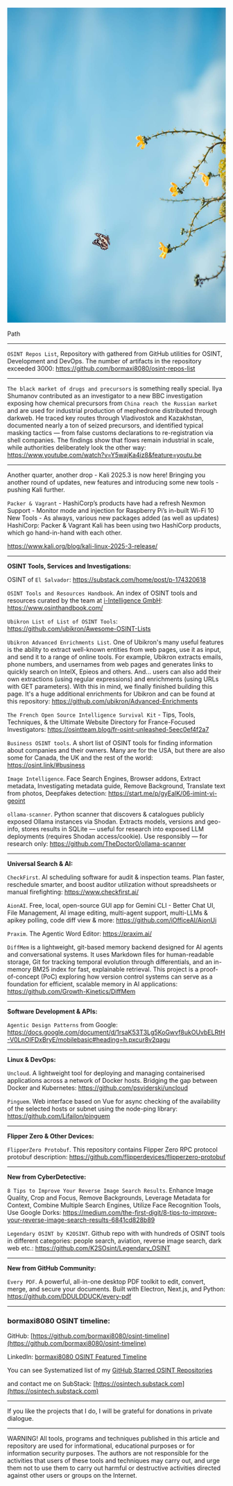 ![alt text](img/130.jpg)

Path

----

```OSINT Repos List```, Repository with gathered from GitHub utilities for OSINT, Development and DevOps. The number of artifacts in the repository exceeded 3000: https://github.com/bormaxi8080/osint-repos-list

----

```The black market of drugs and precursors``` is something really special. Ilya Shumanov contributed as an investigator to a new BBC investigation exposing how chemical precursors from ```China reach the Russian market``` and are used for industrial production of mephedrone distributed through darkweb. He traced key routes through Vladivostok and Kazakhstan, documented nearly a ton of seized precursors, and identified typical masking tactics — from false customs declarations to re-registration via shell companies. The findings show that flows remain industrial in scale, while authorities deliberately look the other way: https://www.youtube.com/watch?v=Y5wajKa4iz8&feature=youtu.be

----

Another quarter, another drop - Kali 2025.3 is now here! Bringing you another round of updates, new features and introducing some new tools - pushing Kali further.
  
```Packer & Vagrant``` - HashiCorp’s products have had a refresh Nexmon Support - Monitor mode and injection for Raspberry Pi’s in-built Wi-Fi 10 New Tools - As always, various new packages added (as well as updates) HashiCorp: Packer & Vagrant Kali has been using two HashiCorp products, which go hand-in-hand with each other.

https://www.kali.org/blog/kali-linux-2025-3-release/

----

**OSINT Tools, Services and Investigations:**

OSINT of ```El Salvador```: https://substack.com/home/post/p-174320618

```OSINT Tools and Resources Handbook```. An index of OSINT tools and resources curated by the team at [i-Intelligence GmbH](https://i-intelligence.eu/): https://www.osinthandbook.com/

```Ubikron List of List of OSINT Tools```: https://github.com/ubikron/Awesome-OSINT-Lists

```Ubikron Advanced Enrichments List```. One of Ubikron's many useful features is the ability to extract well-known entities from web pages, use it as input, and send it to a range of online tools. For example, Ubikron extracts emails, phone numbers, and usernames from web pages and generates links to quickly search on IntelX, Epieos and others. And... users can also add their own extractions (using regular expressions) and enrichments (using URLs with GET parameters). With this in mind, we finally finished building this page. It's a huge additional enrichments for Ubikron and can be found at this repository: https://github.com/ubikron/Advanced-Enrichments

```The French Open Source Intelligence Survival Kit``` - Tips, Tools, Techniques, & the Ultimate Website Directory for France-Focused Investigators: https://osintteam.blog/fr-osint-unleashed-5eec0ef4f2a7

```Business OSINT tools```. A short list of OSINT tools for finding information about companies and their owners. Many are for the USA, but there are also some for Canada, the UK and the rest of the world: https://osint.link/#business

```Image Intelligence```. Face Search Engines, Browser addons, Extract metadata, Investigating metadata guide, Remove Background, Translate text from photos, Deepfakes detection: https://start.me/p/gyEalK/06-imint-vi-geoint

```ollama-scanner```. Python scanner that discovers & catalogues publicly exposed Ollama instances via Shodan. Extracts models, versions and geo-info, stores results in SQLite — useful for research into exposed LLM deployments (requires Shodan access/cookie). Use responsibly — for research only: https://github.com/TheDoctor0/ollama-scanner

----

**Universal Search & AI:**

```CheckFirst```. AI scheduling software for audit & inspection teams. Plan faster, reschedule smarter, and boost auditor utilization without spreadsheets or manual firefighting: https://www.checkfirst.ai/

```AionAI```. Free, local, open-source GUI app for Gemini CLI - Better Chat UI, File Management, AI image editing, multi-agent support, multi-LLMs & apikey polling, code diff view & more: https://github.com/iOfficeAI/AionUi

```Praxim```. The Agentic Word Editor: https://praxim.ai/

```DiffMem``` is a lightweight, git-based memory backend designed for AI agents and conversational systems. It uses Markdown files for human-readable storage, Git for tracking temporal evolution through differentials, and an in-memory BM25 index for fast, explainable retrieval. This project is a proof-of-concept (PoC) exploring how version control systems can serve as a foundation for efficient, scalable memory in AI applications: https://github.com/Growth-Kinetics/DiffMem

----

**Software Development & APIs:**

```Agentic Design Patterns``` from Google: https://docs.google.com/document/d/1rsaK53T3Lg5KoGwvf8ukOUvbELRtH-V0LnOIFDxBryE/mobilebasic#heading=h.pxcur8v2qagu

----

**Linux & DevOps:**

```Uncloud```. A lightweight tool for deploying and managing containerised applications across a network of Docker hosts. Bridging the gap between Docker and Kubernetes: https://github.com/psviderski/uncloud

```Pinguem```. Web interface based on Vue for async checking of the availability of the selected hosts or subnet using the node-ping library: https://github.com/Lifailon/pinguem

----

**Flipper Zero & Other Devices:**

```FlipperZero Protobuf```. This repository contains Flipper Zero RPC protocol protobuf description: https://github.com/flipperdevices/flipperzero-protobuf

----

**New from CyberDetective:**

```8 Tips to Improve Your Reverse Image Search Results```. Enhance Image Quality, Crop and Focus, Remove Backgrounds, Leverage Metadata for Context, Combine Multiple Search Engines, Utilize Face Recognition Tools, Use Google Dorks: https://medium.com/the-first-digit/8-tips-to-improve-your-reverse-image-search-results-6841cd828b89

```Legendary OSINT by K2OSINT```. Github repo with with hundreds of OSINT tools in different categories: people search, aviation, reverse image search, dark web etc.: https://github.com/K2SOsint/Legendary_OSINT

----

**New from GitHub Community:**

```Every PDF```. A powerful, all-in-one desktop PDF toolkit to edit, convert, merge, and secure your documents. Built with Electron, Next.js, and Python: https://github.com/DDULDDUCK/every-pdf

----
### bormaxi8080 OSINT timeline:

GitHub: [https://github.com/bormaxi8080/osint-timeline](https://github.com/bormaxi8080/osint-timeline)

LinkedIn: [bormaxi8080 OSINT Featured Timeline](https://www.linkedin.com/in/osintech/details/featured/)

You can see Systematized list of my [GitHub Starred OSINT Repositories](https://github.com/bormaxi8080/osint-repos-list)

and contact me on SubStack: [https://osintech.substack.com](https://osintech.substack.com)

----

If you like the projects that I do, I will be grateful for donations in private dialogue.

----

WARNING! All tools, programs and techniques published in this article and repository are used for informational, educational purposes or for information security purposes. The authors are not responsible for the activities that users of these tools and techniques may carry out, and urge them not to use them to carry out harmful or destructive activities directed against other users or groups on the Internet.